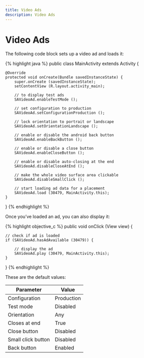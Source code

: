 ```yaml
---
title: Video Ads
description: Video Ads
---
```


# Video Ads

The following code block sets up a video ad and loads it:

{% highlight java %}
public class MainActivity extends Activity {

    @Override
    protected void onCreate(Bundle savedInstanceState) {
        super.onCreate (savedInstanceState);
        setContentView (R.layout.activity_main);

        // to display test ads
        SAVideoAd.enableTestMode ();

        // set configuration to production
        SAVideoAd.setConfigurationProduction ();

        // lock orientation to portrait or landscape
        SAVideoAd.setOrientationLandscape ();

        // enable or disable the android back button
        SAVideoAd.enableBackButton ();

        // enable or disable a close button
        SAVideoAd.enableCloseButton ();

        // enable or disable auto-closing at the end
        SAVideoAd.disableCloseAtEnd ();

        // make the whole video surface area clickable
        SAVideoAd.disableSmallClick ();

        // start loading ad data for a placement
        SAVideoAd.load (30479, MainActivity.this);
    }
}
{% endhighlight %}

Once you’ve loaded an ad, you can also display it:

{% highlight objective_c %}
public void onClick (View view) {

    // check if ad is loaded
    if (SAVideoAd.hasAdAvailable (30479)) {

        // display the ad
        SAVideoAd.play (30479, MainActivity.this);
    }
}
{% endhighlight %}

These are the default values:

| Parameter | Value |
|-----|-----|
| Configuration | Production |
| Test mode | Disabled |
| Orientation | Any | 
| Closes at end | True |
| Close button | Disabled |
| Small click button | Disabled | 
| Back button | Enabled |
